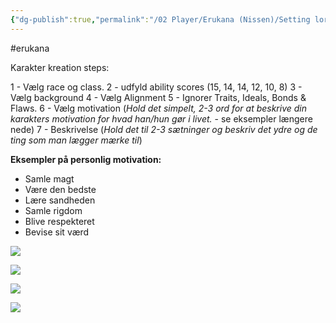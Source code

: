 ```yaml
---
{"dg-publish":true,"permalink":"/02 Player/Erukana (Nissen)/Setting lore/Character generation/"}
---
```


#erukana 

Karakter kreation steps:

1 - Vælg race og class.
2 - udfyld ability scores (15, 14, 14, 12, 10, 8)
3 - Vælg background
4 - Vælg Alignment
5 - Ignorer Traits, Ideals, Bonds & Flaws.
6 - Vælg motivation (*Hold det simpelt, 2-3 ord for at beskrive din karakters motivation for hvad han/hun gør i livet.* - se eksempler længere nede)
7 - Beskrivelse (*Hold det til 2-3 sætninger og beskriv det ydre og de ting som man lægger mærke til*)

**Eksempler på personlig motivation:**

 - Samle magt
 - Være den bedste
 - Lære sandheden
 - Samle rigdom
 - Blive respekteret
 - Bevise sit værd

![](https://cdn.discordapp.com/attachments/996036621310902342/1120253909664010270/image.png)

![](https://cdn.discordapp.com/attachments/996036621310902342/1120254059685888000/image.png )

![](https://cdn.discordapp.com/attachments/996036621310902342/1120254158293962802/image.png)


![](https://cdn.discordapp.com/attachments/996036621310902342/1120254262706970684/image.png)
